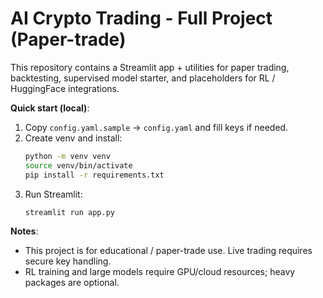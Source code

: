 # AI Crypto Trading - Full Project (Paper-trade)

This repository contains a Streamlit app + utilities for paper trading, backtesting,
supervised model starter, and placeholders for RL / HuggingFace integrations.

**Quick start (local)**:
1. Copy `config.yaml.sample` -> `config.yaml` and fill keys if needed.
2. Create venv and install:
   ```bash
   python -m venv venv
   source venv/bin/activate
   pip install -r requirements.txt
   ```
3. Run Streamlit:
   ```bash
   streamlit run app.py
   ```

**Notes**:
- This project is for educational / paper-trade use. Live trading requires secure key handling.
- RL training and large models require GPU/cloud resources; heavy packages are optional.
